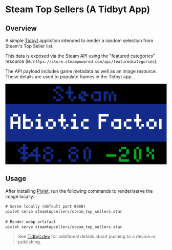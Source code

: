# Steam Top Sellers (A Tidbyt App)

## Overview
A simple [Tidbyt](https://tidbyt.com/) appliction intended to render a random selection from Steam's Top Seller list. 

This data is exposed via the Steam API using the "featured categories" resource (ie. `https://store.steampowered.com/api/featuredcategories`).

The API payload includes game metadata as well as an image resource. These details are used to populate frames in the Tidbyt app.

![Preview](steam_top_sellers.gif "Preview")

## Usage
After installing [Pixlet](https://tidbyt.dev/docs/build/installing-pixlet), run the following commands to render/serve the image locally. 

```
# Serve locally (default port 8080)
pixlet serve steamtopsellers/steam_top_sellers.star

# Render webp artifact
pixlet serve steamtopsellers/steam_top_sellers.star
```

> See [Tidbyt.dev](https://tidbyt.dev/) for additional details about pushing to a device or publishing.